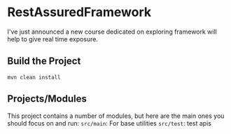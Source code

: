 # RestAssuredFramework
I've just announced a new course dedicated on exploring framework will help to give real time exposure. 


## Build the Project
```
mvn clean install
```

## Projects/Modules
This project contains a number of modules, but here are the main ones you should focus on and run: 
`src/main`: For base utilities 
`src/test`: test apis



